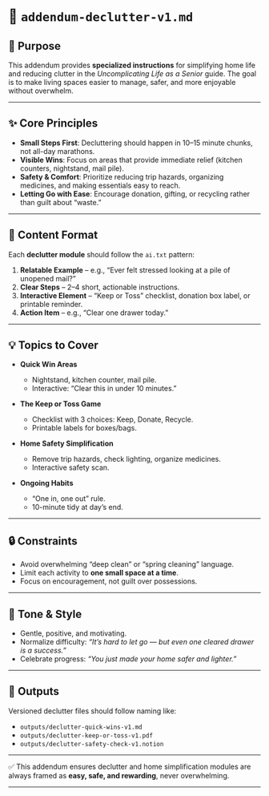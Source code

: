# 📄 `addendum-declutter-v1.md`

## 🎯 Purpose

This addendum provides **specialized instructions** for simplifying home life and reducing clutter in the *Uncomplicating Life as a Senior* guide. The goal is to make living spaces easier to manage, safer, and more enjoyable without overwhelm.

---

## ✨ Core Principles

* **Small Steps First**: Decluttering should happen in 10–15 minute chunks, not all-day marathons.
* **Visible Wins**: Focus on areas that provide immediate relief (kitchen counters, nightstand, mail pile).
* **Safety & Comfort**: Prioritize reducing trip hazards, organizing medicines, and making essentials easy to reach.
* **Letting Go with Ease**: Encourage donation, gifting, or recycling rather than guilt about “waste.”

---

## 🧩 Content Format

Each **declutter module** should follow the `ai.txt` pattern:

1. **Relatable Example** – e.g., “Ever felt stressed looking at a pile of unopened mail?”
2. **Clear Steps** – 2–4 short, actionable instructions.
3. **Interactive Element** – “Keep or Toss” checklist, donation box label, or printable reminder.
4. **Action Item** – e.g., “Clear one drawer today.”

---

## 💡 Topics to Cover

* **Quick Win Areas**

  * Nightstand, kitchen counter, mail pile.
  * Interactive: “Clear this in under 10 minutes.”

* **The Keep or Toss Game**

  * Checklist with 3 choices: Keep, Donate, Recycle.
  * Printable labels for boxes/bags.

* **Home Safety Simplification**

  * Remove trip hazards, check lighting, organize medicines.
  * Interactive safety scan.

* **Ongoing Habits**

  * “One in, one out” rule.
  * 10-minute tidy at day’s end.

---

## 🔒 Constraints

* Avoid overwhelming “deep clean” or “spring cleaning” language.
* Limit each activity to **one small space at a time**.
* Focus on encouragement, not guilt over possessions.

---

## 🎤 Tone & Style

* Gentle, positive, and motivating.
* Normalize difficulty: *“It’s hard to let go — but even one cleared drawer is a success.”*
* Celebrate progress: *“You just made your home safer and lighter.”*

---

## 📂 Outputs

Versioned declutter files should follow naming like:

* `outputs/declutter-quick-wins-v1.md`
* `outputs/declutter-keep-or-toss-v1.pdf`
* `outputs/declutter-safety-check-v1.notion`

---

✅ This addendum ensures declutter and home simplification modules are always framed as **easy, safe, and rewarding**, never overwhelming.

---
